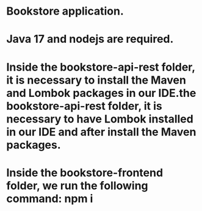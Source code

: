 # Bookstore application.
# Java 17 and nodejs are required.
# Inside the bookstore-api-rest folder, it is necessary to install the Maven and Lombok packages in our IDE.the bookstore-api-rest folder, it is necessary to have Lombok installed in our IDE and after install the Maven packages.
# Inside the bookstore-frontend folder, we run the following command: npm i

